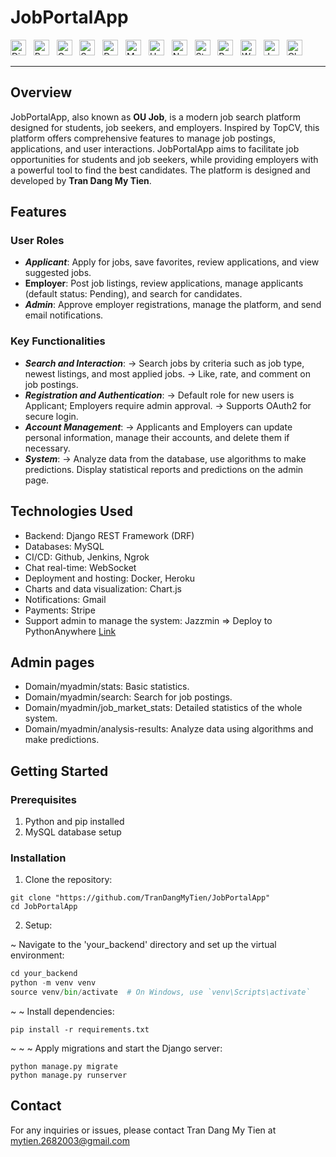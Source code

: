 # JobPortalApp 
<span><img src="https://img.shields.io/badge/Django-092E20?style=for-the-badge&logo=django&logoColor=white" alt="Django logo" title="Django" height="25" /></span>
&nbsp;
<span><img src="https://img.shields.io/badge/Python-3776AB?style=for-the-badge&logo=python&logoColor=white" alt="Python logo" title="Python" height="25" /></span>
&nbsp;
<span><img src="https://img.shields.io/badge/Canva-00C4CC?style=for-the-badge&logo=canva&logoColor=white" alt="Canva logo" title="Canva" height="25" /></span>
&nbsp;
<span><img src="https://img.shields.io/badge/Swagger-85EA2D?style=for-the-badge&logo=swagger&logoColor=black" alt="Swagger logo" title="Swagger" height="25" /></span>
&nbsp;
<span><img src="https://img.shields.io/badge/Docker-2496ED?style=for-the-badge&logo=docker&logoColor=white" alt="Docker logo" title="Docker" height="25" /></span>
&nbsp;
<span><img src="https://img.shields.io/badge/MySQL-00758F?style=for-the-badge&logo=mysql&logoColor=white" alt="MySQL logo" title="MySQL" height="25" /></span>
&nbsp;
<span><img src="https://img.shields.io/badge/Heroku-430098?style=for-the-badge&logo=heroku&logoColor=white" alt="Heroku logo" title="Heroku" height="25" /></span>
&nbsp;
<span><img src="https://img.shields.io/badge/Gmail Notifications-D14836?style=for-the-badge&logo=gmail&logoColor=white" alt="Notification Gmail logo" title="Notification Gmail" height="25" /></span>
&nbsp;
<span><img src="https://img.shields.io/badge/Stripe-008CDD?style=for-the-badge&logo=stripe&logoColor=white" alt="Stripe logo" title="Stripe" height="25" /></span>
&nbsp;
<span><img src="https://img.shields.io/badge/Redis-DC382D?style=for-the-badge&logo=redis&logoColor=white" alt="Redis logo" title="Redis" height="25" /></span>
&nbsp;
<span><img src="https://img.shields.io/badge/WebSocket-000000?style=for-the-badge&logo=websocket&logoColor=white" alt="WebSocket logo" title="WebSocket" height="25" /></span>
&nbsp; 
<span><img src="https://img.shields.io/badge/Jazzmin-6F2DA8?style=for-the-badge&logo=python&logoColor=white" alt="Jazzmin logo" title="Jazzmin" height="25" /></span>
&nbsp;
<span><img src="https://img.shields.io/badge/Chart.js-FF6384?style=for-the-badge&logo=chartdotjs&logoColor=white" alt="Chart.js logo" title="Chart.js" height="25" /></span>
&nbsp;

***
## Overview
JobPortalApp, also known as **OU Job**, is a modern job search platform designed for students, job seekers, and employers. Inspired by TopCV, this platform offers comprehensive features to manage job postings, applications, and user interactions. JobPortalApp aims to facilitate job opportunities for students and job seekers, while providing employers with a powerful tool to find the best candidates. The platform is designed and developed by **Tran Dang My Tien**.
## Features
### User Roles 
- ***Applicant***: Apply for jobs, save favorites, review applications, and view suggested jobs. 
- **Employer**: Post job listings, review applications, manage applicants (default status: Pending), and search for candidates.
- ***Admin***: Approve employer registrations, manage the platform, and send email notifications.
### Key Functionalities
- ***Search and Interaction***: 
$\to$ Search jobs by criteria such as job type, newest listings, and most applied jobs.
$\to$ Like, rate, and comment on job postings.
- ***Registration and Authentication***:
$\to$ Default role for new users is Applicant; Employers require admin approval.
$\to$ Supports OAuth2 for secure login.
- ***Account Management***:
$\to$ Applicants and Employers can update personal information, manage their accounts, and delete them if necessary.
- ***System***:
$\to$ Analyze data from the database, use algorithms to make predictions. Display statistical reports and predictions on the admin page.

## Technologies Used
* Backend: Django REST Framework (DRF)
* Databases: MySQL
* CI/CD: Github, Jenkins, Ngrok 
* Chat real-time: WebSocket 
* Deployment and hosting: Docker, Heroku 
* Charts and data visualization: Chart.js
* Notifications: Gmail
* Payments: Stripe
* Support admin to manage the system: Jazzmin
=> Deploy to PythonAnywhere [Link](https://tdmtien.pythonanywhere.com/ )

## Admin pages
* Domain/myadmin/stats: Basic statistics.
* Domain/myadmin/search: Search for job postings.
* Domain/myadmin/job_market_stats: Detailed statistics of the whole system.
* Domain/myadmin/analysis-results: Analyze data using algorithms and make predictions.


## Getting Started
### Prerequisites
1. Python and pip installed
2. MySQL database setup
### Installation
1. Clone the repository:
``` git
git clone "https://github.com/TranDangMyTien/JobPortalApp"
cd JobPortalApp
```
2. Setup:

~ Navigate to the 'your_backend' directory and set up the virtual environment:
```python 
cd your_backend
python -m venv venv
source venv/bin/activate  # On Windows, use `venv\Scripts\activate`
```
~ ~ Install dependencies:
``` 
pip install -r requirements.txt
```
~ ~ ~ Apply migrations and start the Django server:
``` 
python manage.py migrate
python manage.py runserver
```
## Contact
For any inquiries or issues, please contact Tran Dang My Tien at [mytien.2682003@gmail.com](mytien.2682003@gmail.com)
